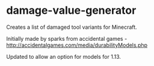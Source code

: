 # damage-value-generator
Creates a list of damaged tool variants for Minecraft.

Initially made by sparks from accidental games - http://accidentalgames.com/media/durabilityModels.php

Updated to allow an option for models for 1.13.
